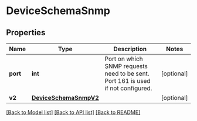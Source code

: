 # DeviceSchemaSnmp

## Properties
Name | Type | Description | Notes
------------ | ------------- | ------------- | -------------
**port** | **int** | Port on which SNMP requests need to be sent. Port 161 is used if not configured. | [optional] 
**v2** | [**DeviceSchemaSnmpV2**](DeviceSchemaSnmpV2.md) |  | [optional] 

[[Back to Model list]](../README.md#documentation-for-models) [[Back to API list]](../README.md#documentation-for-api-endpoints) [[Back to README]](../README.md)


